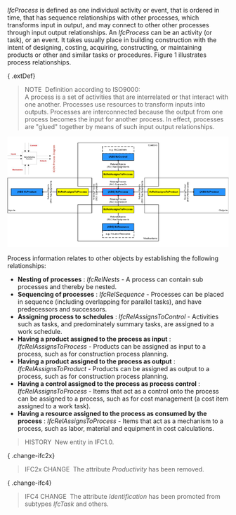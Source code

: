 ﻿_IfcProcess_ is defined as one individual activity or event, that is ordered in time, that has sequence relationships with other processes, which transforms input in output, and may connect to other other processes through input output relationships. An _IfcProcess_ can be an activity (or task), or an event. It takes usually place in building construction with the intent of designing, costing, acquiring, constructing, or maintaining products or other and similar tasks or procedures. Figure 1 illustrates process relationships.

{ .extDef}
> NOTE&nbsp; Definition according to ISO9000:  
> A process is a set of activities that are interrelated or that interact with one another. Processes use resources to transform inputs into outputs. Processes are interconnected because the output from one process becomes the input for another process. In effect, processes are "glued" together by means of such input output relationships.

!["icon diagram"](../../../../../../figures/ifcprocess_icon_fig.png "Figure 1 &mdash; Process relationships and the ICON process diagram.")

Process information relates to other objects by establishing the following relationships:

* **Nesting of processes** : _IfcRelNests_ - A process can contain sub processes and thereby be nested.
* **Sequencing of processes** : _IfcRelSequence_ - Processes can be placed in sequence (including overlapping for parallel tasks), and have predecessors and successors.
* **Assigning process to schedules** : _IfcRelAssignsToControl_ - Activities such as tasks, and predominately summary tasks, are assigned to a work schedule.
* **Having a product assigned to the process as input** : _IfcRelAssignsToProcess_ - Products can be assigned as input to a process, such as for construction process planning.
* **Having a product assigned to the process as output** : _IfcRelAssignsToProduct_ - Products can be assigned as output to a process, such as for construction process planning.
* **Having a control assigned to the process as process control** : _IfcRelAssignsToProcess_ - Items that act as a control onto the process can be assigned to a process, such as for cost management (a cost item assigned to a work task).
* **Having a resource assigned to the process as consumed by the process** : _IfcRelAssignsToProcess_ - Items that act as a mechanism to a process, such as labor, material and equipment in cost calculations.

> HISTORY&nbsp; New entity in IFC1.0.

{ .change-ifc2x}
> IFC2x CHANGE&nbsp; The attribute _Productivity_ has been removed.

{ .change-ifc4}
> IFC4 CHANGE&nbsp; The attribute _Identification_ has been promoted from subtypes _IfcTask_ and others.

